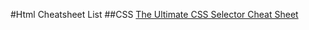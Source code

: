 #Html Cheatsheet List
##CSS
[The Ultimate CSS Selector Cheat Sheet](#https://www.adtrak.co.uk/blog/the-ultimate-css-selectors-cheatsheet/)
